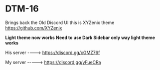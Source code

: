 # DTM-16
Brings back the Old Discord UI this is XYZenix theme https://github.com/XYZenix

**Light theme now works** **Need to use Dark Sidebar only way light theme works**

His server ----> https://discord.gg/cGMZ76f

My server -----> https://discord.gg/yFueCRa

